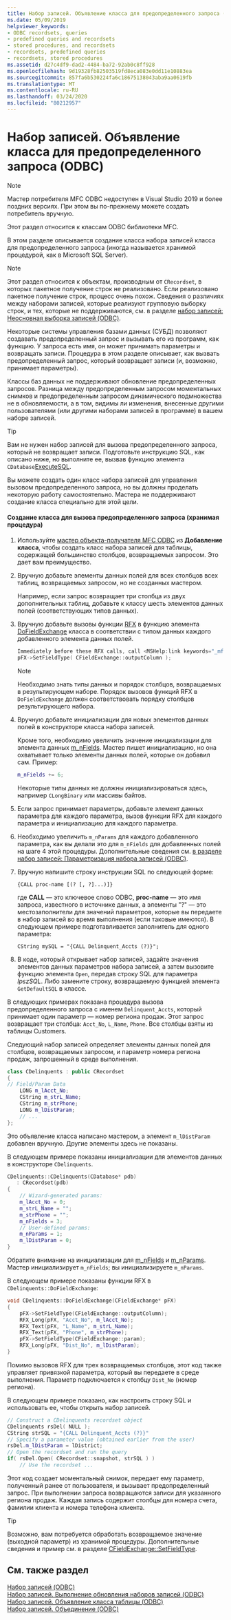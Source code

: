 ```yaml
---
title: Набор записей. Объявление класса для предопределенного запроса (ODBC)
ms.date: 05/09/2019
helpviewer_keywords:
- ODBC recordsets, queries
- predefined queries and recordsets
- stored procedures, and recordsets
- recordsets, predefined queries
- recordsets, stored procedures
ms.assetid: d27c4df9-dad2-4484-ba72-92ab0c8ff928
ms.openlocfilehash: 9d19328fb82503519fd8eca083e0dd11e10883ea
ms.sourcegitcommit: 857fa6b530224fa6c18675138043aba9aa0619fb
ms.translationtype: MT
ms.contentlocale: ru-RU
ms.lasthandoff: 03/24/2020
ms.locfileid: "80212957"
---
```

# <a name="recordset-declaring-a-class-for-a-predefined-query-odbc"></a>Набор записей. Объявление класса для предопределенного запроса (ODBC)

> [!NOTE]
> Мастер потребителя MFC ODBC недоступен в Visual Studio 2019 и более поздних версиях. При этом вы по-прежнему можете создать потребитель вручную.

Этот раздел относится к классам ODBC библиотеки MFC.

В этом разделе описывается создание класса набора записей класса для предопределенного запроса (иногда называется хранимой процедурой, как в Microsoft SQL Server).

> [!NOTE]
>  Этот раздел относится к объектам, производным от `CRecordset`, в которых пакетное получение строк не реализовано. Если реализовано пакетное получение строк, процесс очень похож. Сведения о различиях между наборами записей, которые реализуют групповую выборку строк, и тех, которые не поддерживаются, см. в разделе [набор записей: Неосновная выборка записей (ODBC)](../../data/odbc/recordset-fetching-records-in-bulk-odbc.md).

Некоторые системы управления базами данных (СУБД) позволяют создавать предопределенный запрос и вызывать его из программ, как функцию. У запроса есть имя, он может принимать параметры и возвращать записи. Процедура в этом разделе описывает, как вызвать предопределенный запрос, который возвращает записи (и, возможно, принимает параметры).

Классы баз данных не поддерживают обновление предопределенных запросов. Разница между предопределенным запросом моментальных снимков и предопределенным запросом динамического подмножества не в обновляемости, а в том, видимы ли изменения, внесенные другими пользователями (или другими наборами записей в программе) в вашем наборе записей.

> [!TIP]
>  Вам не нужен набор записей для вызова предопределенного запроса, который не возвращает записи. Подготовьте инструкцию SQL, как описано ниже, но выполните ее, вызвав функцию элемента `CDatabase`[ExecuteSQL](../../mfc/reference/cdatabase-class.md#executesql).

Вы можете создать один класс набора записей для управления вызовом предопределенного запроса, но вы должны проделать некоторую работу самостоятельно. Мастера не поддерживают создание класса специально для этой цели.

#### <a name="to-create-a-class-for-calling-a-predefined-query-stored-procedure"></a>Создание класса для вызова предопределенного запроса (хранимая процедура)

1. Используйте [мастер объекта-получателя MFC ODBC](../../mfc/reference/adding-an-mfc-odbc-consumer.md) из **Добавление класса**, чтобы создать класс набора записей для таблицы, содержащей большинство столбцов, возвращаемых запросом. Это дает вам преимущество.

1. Вручную добавьте элементы данных полей для всех столбцов всех таблиц, возвращаемых запросом, но не созданных мастером.

   Например, если запрос возвращает три столбца из двух дополнительных таблиц, добавьте к классу шесть элементов данных полей (соответствующих типов данных).

1. Вручную добавьте вызовы функции [RFX](../../data/odbc/record-field-exchange-rfx.md) в функцию элемента [DoFieldExchange](../../mfc/reference/crecordset-class.md#dofieldexchange) класса в соответствии с типом данных каждого добавленного элемента данных полей.

    ```cpp
    Immediately before these RFX calls, call <MSHelp:link keywords="_mfc_CFieldExchange.3a3a.SetFieldType" TABINDEX="0">SetFieldType</MSHelp:link>, as shown here:
    pFX->SetFieldType( CFieldExchange::outputColumn );
    ```

    > [!NOTE]
    >  Необходимо знать типы данных и порядок столбцов, возвращаемых в результирующем наборе. Порядок вызовов функций RFX в `DoFieldExchange` должен соответствовать порядку столбцов результирующего набора.

1. Вручную добавьте инициализации для новых элементов данных полей в конструкторе класса набора записей.

   Кроме того, необходимо увеличить значение инициализации для элемента данных [m_nFields](../../mfc/reference/crecordset-class.md#m_nfields). Мастер пишет инициализацию, но она охватывает только элементы данных полей, которые он добавил сам. Пример:

    ```cpp
    m_nFields += 6;
    ```

   Некоторые типы данных не должны инициализироваться здесь, например `CLongBinary` или массивы байтов.

1. Если запрос принимает параметры, добавьте элемент данных параметра для каждого параметра, вызов функции RFX для каждого параметра и инициализацию для каждого параметра.

1. Необходимо увеличить `m_nParams` для каждого добавленного параметра, как вы делали это для `m_nFields` для добавленных полей на шаге 4 этой процедуры. Дополнительные сведения см. [в разделе набор записей: Параметризация набора записей (ODBC)](../../data/odbc/recordset-parameterizing-a-recordset-odbc.md).

1. Вручную напишите строку инструкции SQL по следующей форме:

    ```
    {CALL proc-name [(? [, ?]...)]}
    ```

   где **CALL** — это ключевое слово ODBC, **proc-name** — это имя запроса, известного в источнике данных, а элементы "?" — это местозаполнители для значений параметров, которые вы передаете в набор записей во время выполнения (если таковые имеются). В следующем примере подготавливается заполнитель для одного параметра:

    ```
    CString mySQL = "{CALL Delinquent_Accts (?)}";
    ```

1. В коде, который открывает набор записей, задайте значения элементов данных параметров набора записей, а затем вызовите функцию элемента `Open`, передав строку SQL для параметра *lpszSQL*. Либо замените строку, возвращаемую функцией элемента `GetDefaultSQL` в классе.

В следующих примерах показана процедура вызова предопределенного запроса с именем `Delinquent_Accts`, который принимает один параметр — номер региона продаж. Этот запрос возвращает три столбца: `Acct_No`, `L_Name`, `Phone`. Все столбцы взяты из таблицы Customers.

Следующий набор записей определяет элементы данных полей для столбцов, возвращаемых запросом, и параметр номера региона продаж, запрошенный в среде выполнения.

```cpp
class CDelinquents : public CRecordset
{
// Field/Param Data
    LONG m_lAcct_No;
    CString m_strL_Name;
    CString m_strPhone;
    LONG m_lDistParam;
    // ...
};
```

Это объявление класса написано мастером, а элемент `m_lDistParam` добавлен вручную. Другие элементы здесь не показаны.

В следующем примере показаны инициализации для элементов данных в конструкторе `CDelinquents`.

```cpp
CDelinquents::CDelinquents(CDatabase* pdb)
   : CRecordset(pdb)
{
    // Wizard-generated params:
    m_lAcct_No = 0;
    m_strL_Name = "";
    m_strPhone = "";
    m_nFields = 3;
    // User-defined params:
    m_nParams = 1;
    m_lDistParam = 0;
}
```

Обратите внимание на инициализации для [m_nFields](../../mfc/reference/crecordset-class.md#m_nfields) и [m_nParams](../../mfc/reference/crecordset-class.md#m_nparams). Мастер инициализирует `m_nFields`; вы инициализируете `m_nParams`.

В следующем примере показаны функции RFX в `CDelinquents::DoFieldExchange`:

```cpp
void CDelinquents::DoFieldExchange(CFieldExchange* pFX)
{
    pFX->SetFieldType(CFieldExchange::outputColumn);
    RFX_Long(pFX, "Acct_No", m_lAcct_No);
    RFX_Text(pFX, "L_Name", m_strL_Name);
    RFX_Text(pFX, "Phone", m_strPhone);
    pFX->SetFieldType(CFieldExchange::param);
    RFX_Long(pFX, "Dist_No", m_lDistParam);
}
```

Помимо вызовов RFX для трех возвращаемых столбцов, этот код также управляет привязкой параметра, который вы передаете в среде выполнения. Параметр подключается к столбцу `Dist_No` (номер региона).

В следующем примере показано, как настроить строку SQL и использовать ее, чтобы открыть набор записей.

```cpp
// Construct a CDelinquents recordset object
CDelinquents rsDel( NULL );
CString strSQL = "{CALL Delinquent_Accts (?)}"
// Specify a parameter value (obtained earlier from the user)
rsDel.m_lDistParam = lDistrict;
// Open the recordset and run the query
if( rsDel.Open( CRecordset::snapshot, strSQL ) )
    // Use the recordset ...
```

Этот код создает моментальный снимок, передает ему параметр, полученный ранее от пользователя, и вызывает предопределенный запрос. При выполнении запроса возвращаются записи для указанного региона продаж. Каждая запись содержит столбцы для номера счета, фамилии клиента и номера телефона клиента.

> [!TIP]
>  Возможно, вам потребуется обработать возвращаемое значение (выходной параметр) из хранимой процедуры. Дополнительные сведения и пример см. в разделе [CFieldExchange::SetFieldType](../../mfc/reference/cfieldexchange-class.md#setfieldtype).

## <a name="see-also"></a>См. также раздел

[Набор записей (ODBC)](../../data/odbc/recordset-odbc.md)<br/>
[Набор записей. Выполнение обновления наборов записей (ODBC)](../../data/odbc/recordset-requerying-a-recordset-odbc.md)<br/>
[Набор записей. Объявление класса таблицы (ODBC)](../../data/odbc/recordset-declaring-a-class-for-a-table-odbc.md)<br/>
[Набор записей. Объединение (ODBC)](../../data/odbc/recordset-performing-a-join-odbc.md)
